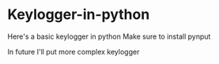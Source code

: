 # Keylogger-in-python

Here's a basic keylogger in python
Make sure to install pynput

In future I'll put more complex keylogger
